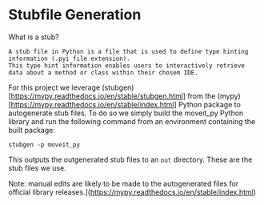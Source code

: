 # Stubfile Generation
What is a stub?

```
A stub file in Python is a file that is used to define type hinting information (.pyi file extension).
This type hint information enables users to interactively retrieve data about a method or class within their chosem IDE.
```

For this project we leverage (stubgen)[https://mypy.readthedocs.io/en/stable/stubgen.html] from the (mypy)[https://mypy.readthedocs.io/en/stable/index.html]
Python package to autogenerate stub files. To do so we simply build the moveit_py Python library and run the following command from an environment containing the built package:

```
stubgen -p moveit_py
```

This outputs the outgenerated stub files to an `out` directory. These are the stub files we use.

Note: manual edits are likely to be made to the autogenerated files for official library releases.](https://mypy.readthedocs.io/en/stable/index.html)
